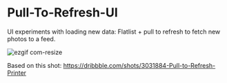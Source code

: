 # Pull-To-Refresh-UI

UI experiments with loading new data: Flatlist + pull to refresh to fetch new photos to a feed.

![ezgif com-resize](https://user-images.githubusercontent.com/63067465/87989580-2d4e2a00-cada-11ea-9880-741fd7553413.gif)



Based on this shot: https://dribbble.com/shots/3031884-Pull-to-Refresh-Printer
